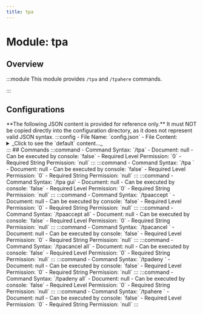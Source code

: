 ```yaml
---
title: tpa
---
```



# Module: tpa

## Overview
:::module
  This module provides `/tpa` and `/tpahere` commands.


:::
## Configurations
<Admonition type="warning" icon="" title="">
**The following JSON content is provided for reference only.**
It must NOT be copied directly into the configuration directory, as it does not represent valid JSON syntax.
</Admonition>
:::config
- File Name: `config.json`
- File Content: 
<details>

<summary>_Click to see the `default` content..._</summary>

```json showLineNumbers title="config/fuji/modules/tpa/config.json"
{
  /* Expiration duration seconds for each tpa request. */
  "request_timeout": 300,
  "mention_player": {
    "sound": "entity.experience_orb.pickup",
    "volume": 100.0,
    "pitch": 1.0,
    "repeat_count": 3,
    "interval_ms": 1000
  }
}
```
</details>
:::
## Commands
:::command
- Command Syntax: `/tpa`
- Document: null
- Can be executed by console: `false`
- Required Level Permission: `0`
- Required String Permission: `null`
:::
:::command
- Command Syntax: `/tpa <ServerPlayerEntity target>`
- Document: null
- Can be executed by console: `false`
- Required Level Permission: `0`
- Required String Permission: `null`
:::
:::command
- Command Syntax: `/tpa gui`
- Document: null
- Can be executed by console: `false`
- Required Level Permission: `0`
- Required String Permission: `null`
:::
:::command
- Command Syntax: `/tpaaccept <ServerPlayerEntity target>`
- Document: null
- Can be executed by console: `false`
- Required Level Permission: `0`
- Required String Permission: `null`
:::
:::command
- Command Syntax: `/tpaaccept all`
- Document: null
- Can be executed by console: `false`
- Required Level Permission: `0`
- Required String Permission: `null`
:::
:::command
- Command Syntax: `/tpacancel <ServerPlayerEntity target>`
- Document: null
- Can be executed by console: `false`
- Required Level Permission: `0`
- Required String Permission: `null`
:::
:::command
- Command Syntax: `/tpacancel all`
- Document: null
- Can be executed by console: `false`
- Required Level Permission: `0`
- Required String Permission: `null`
:::
:::command
- Command Syntax: `/tpadeny <ServerPlayerEntity target>`
- Document: null
- Can be executed by console: `false`
- Required Level Permission: `0`
- Required String Permission: `null`
:::
:::command
- Command Syntax: `/tpadeny all`
- Document: null
- Can be executed by console: `false`
- Required Level Permission: `0`
- Required String Permission: `null`
:::
:::command
- Command Syntax: `/tpahere <ServerPlayerEntity target>`
- Document: null
- Can be executed by console: `false`
- Required Level Permission: `0`
- Required String Permission: `null`
:::
